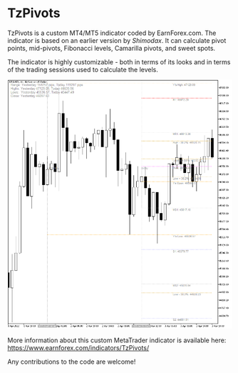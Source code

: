 # TzPivots

TzPivots is a custom MT4/MT5 indicator coded by EarnForex.com. The indicator is based on an earlier version by _Shimodax_. It can calculate pivot points, mid-pivots, Fibonacci levels, Camarilla pivots, and sweet spots.

The indicator is highly customizable - both in terms of its looks and in terms of the trading sessions used to calculate the levels.

![TzPivots with most of its supported levels turned on and shown on this Bitcoin chart](https://github.com/EarnForex/TzPivots/blob/main/README_Images/tzpivots-pivots-fibo-high-low-close-labels.png)

More information about this custom MetaTrader indicator is available here: https://www.earnforex.com/indicators/TzPivots/

Any contributions to the code are welcome!
